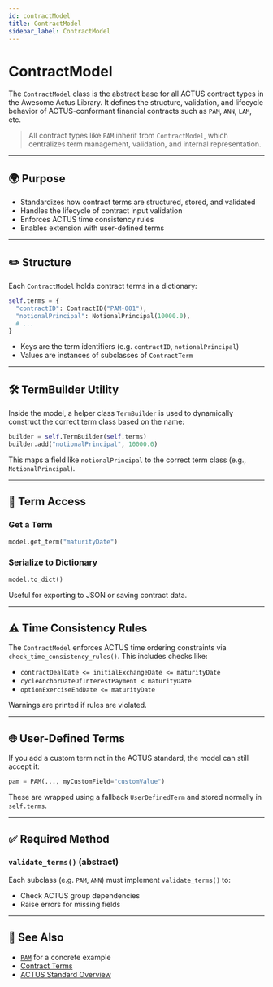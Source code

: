 ```yaml
---
id: contractModel
title: ContractModel
sidebar_label: ContractModel
---
```


# ContractModel

The `ContractModel` class is the abstract base for all ACTUS contract types in the Awesome Actus Library. It defines the structure, validation, and lifecycle behavior of ACTUS-conformant financial contracts such as `PAM`, `ANN`, `LAM`, etc.

> All contract types like `PAM` inherit from `ContractModel`, which centralizes term management, validation, and internal representation.

---

## 🌍 Purpose

- Standardizes how contract terms are structured, stored, and validated  
- Handles the lifecycle of contract input validation  
- Enforces ACTUS time consistency rules  
- Enables extension with user-defined terms  

---

## ✏️ Structure

Each `ContractModel` holds contract terms in a dictionary:

```python
self.terms = {
  "contractID": ContractID("PAM-001"),
  "notionalPrincipal": NotionalPrincipal(10000.0),
  # ...
}
```

- Keys are the term identifiers (e.g. `contractID`, `notionalPrincipal`)  
- Values are instances of subclasses of `ContractTerm`

---

## 🛠️ TermBuilder Utility

Inside the model, a helper class `TermBuilder` is used to dynamically construct the correct term class based on the name:

```python
builder = self.TermBuilder(self.terms)
builder.add("notionalPrincipal", 10000.0)
```

This maps a field like `notionalPrincipal` to the correct term class (e.g., `NotionalPrincipal`).

---

## 🔢 Term Access

### Get a Term
```python
model.get_term("maturityDate")
```

### Serialize to Dictionary
```python
model.to_dict()
```
Useful for exporting to JSON or saving contract data.

---

## ⚠️ Time Consistency Rules

The `ContractModel` enforces ACTUS time ordering constraints via `check_time_consistency_rules()`. This includes checks like:

- `contractDealDate <= initialExchangeDate <= maturityDate`
- `cycleAnchorDateOfInterestPayment < maturityDate`
- `optionExerciseEndDate <= maturityDate`

Warnings are printed if rules are violated.

---

## 🌐 User-Defined Terms

If you add a custom term not in the ACTUS standard, the model can still accept it:

```python
pam = PAM(..., myCustomField="customValue")
```

These are wrapped using a fallback `UserDefinedTerm` and stored normally in `self.terms`.

---

## ✅ Required Method

### `validate_terms()` (abstract)  
Each subclass (e.g. `PAM`, `ANN`) must implement `validate_terms()` to:
- Check ACTUS group dependencies  
- Raise errors for missing fields

---

## 🔗 See Also

- [`PAM`](./PAM) for a concrete example  
- [Contract Terms](../../contract-terms/contract-terms-overview)  
- [ACTUS Standard Overview](../../standard/overview)  
